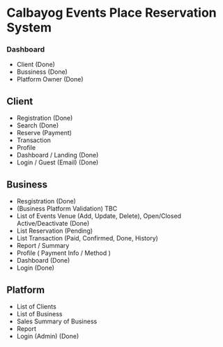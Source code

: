 # Calbayog Events Place Reservation System


### Dashboard
- Client (Done)
- Bussiness (Done)
- Platform Owner (Done)

## Client
 - Registration (Done)
 - Search (Done)
 - Reserve (Payment)
 - Transaction
 - Profile
 - Dashboard / Landing (Done)
 - Login / Guest (Email) (Done)
 
 ## Business
 - Resgistration (Done)
  -  (Business Platform Validation) TBC
 - List of Events Venue (Add, Update, Delete), Open/Closed Active/Deactivate (Done)
 - List Reservation (Pending)
 - List Transaction (Paid, Confirmed, Done, History)
 - Report / Summary
 - Profile ( Payment Info / Method )
 - Dashboard (Done)
 - Login (Done)
 
 ## Platform
 - List of Clients
 - List of Business
 - Sales Summary of Business
 - Report
 - Login (Admin) (Done)
